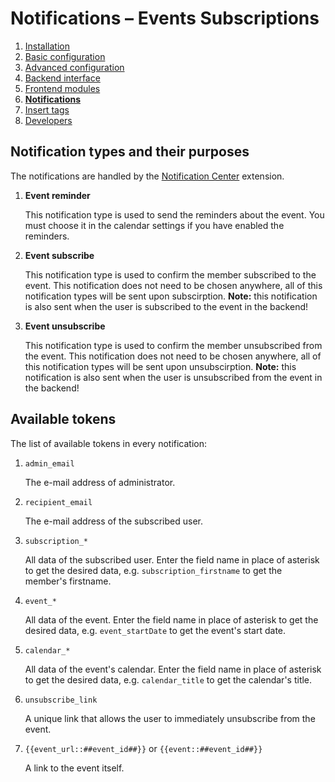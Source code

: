 # Notifications – Events Subscriptions

1. [Installation](01-installation.md)
2. [Basic configuration](02-basics.md)
3. [Advanced configuration](03-advanced.md)
4. [Backend interface](04-backend.md)
5. [Frontend modules](05-frontend-modules.md)
6. [**Notifications**](06-notifications.md)
7. [Insert tags](07-insert-tags.md)
8. [Developers](08-developers.md)


## Notification types and their purposes

The notifications are handled by the
[Notification Center](https://github.com/terminal42/contao-notification_center) extension.

1. **Event reminder**

   This notification type is used to send the reminders about the event. You must choose it in the
   calendar settings if you have enabled the reminders.

2. **Event subscribe**

   This notification type is used to confirm the member subscribed to the event. This notification
   does not need to be chosen anywhere, all of this notification types will be sent upon subscirption.
   **Note:** this notification is also sent when the user is subscribed to the event in the backend!

3. **Event unsubscribe**

   This notification type is used to confirm the member unsubscribed from the event. This notification
   does not need to be chosen anywhere, all of this notification types will be sent upon unsubscirption.
   **Note:** this notification is also sent when the user is unsubscribed from the event in the backend!


## Available tokens

The list of available tokens in every notification:

1. `admin_email`

   The e-mail address of administrator.

2. `recipient_email`

   The e-mail address of the subscribed user.

3. `subscription_*`

   All data of the subscribed user. Enter the field name in place of asterisk to get
   the desired data, e.g. `subscription_firstname` to get the member's firstname.

4. `event_*`

   All data of the event. Enter the field name in place of asterisk to get
   the desired data, e.g. `event_startDate` to get the event's start date.

5. `calendar_*`

   All data of the event's calendar. Enter the field name in place of asterisk to get
   the desired data, e.g. `calendar_title` to get the calendar's title.

6. `unsubscribe_link`

   A unique link that allows the user to immediately unsubscribe from the event.
   
7. `{{event_url::##event_id##}}` or `{{event::##event_id##}}`

   A link to the event itself.

